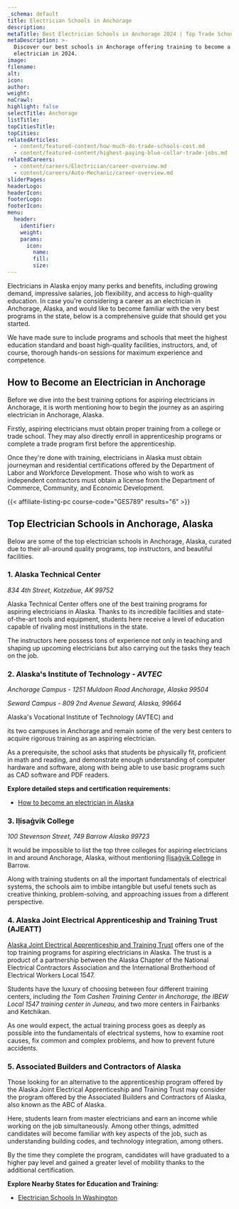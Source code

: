 ```yaml
---
_schema: default
title: Electrician Schools in Anchorage
description:
metaTitle: Best Electrician Schools in Anchorage 2024 | Top Trade Schools
metaDescription: >-
  Discover our best schools in Anchorage offering training to become a certified
  electrician in 2024.
image:
filename:
alt:
icon:
author:
weight:
noCrawl:
highlight: false
selectTitle: Anchorage
listTitle:
topCitiesTitle:
topCities:
relatedArticles:
  - content/featured-content/how-much-do-trade-schools-cost.md
  - content/featured-content/highest-paying-blue-collar-trade-jobs.md
relatedCareers:
  - content/careers/Electrician/career-overview.md
  - content/careers/Auto-Mechanic/career-overview.md
sliderPages:
headerLogo:
headerIcon:
footerLogo:
footerIcon:
menu:
  header:
    identifier:
    weight:
    params:
      icon:
        name:
        fill:
        size:
---
```

Electricians in Alaska enjoy many perks and benefits, including growing demand, impressive salaries, job flexibility, and access to high-quality education. In case you're considering a career as an electrician in Anchorage, Alaska, and would like to become familiar with the very best programs in the state, below is a comprehensive guide that should get you started.

We have made sure to include programs and schools that meet the highest education standard and boast high-quality facilities, instructors, and, of course, thorough hands-on sessions for maximum experience and competence.

## **How to Become an Electrician in Anchorage**

Before we dive into the best training options for aspiring electricians in Anchorage, it is worth mentioning how to begin the journey as an aspiring electrician in Anchorage, Alaska.

Firstly, aspiring electricians must obtain proper training from a college or trade school. They may also directly enroll in apprenticeship programs or complete a trade program first before the apprenticeship.

Once they're done with training, electricians in Alaska must obtain journeyman and residential certifications offered by the Department of Labor and Workforce Development. Those who wish to work as independent contractors must obtain a license from the Department of Commerce, Community, and Economic Development.

{{< affiliate-listing-pc course-code="GES789" results="6" >}}

## **Top Electrician Schools in Anchorage, Alaska**

Below are some of the top electrician schools in Anchorage, Alaska, curated due to their all-around quality programs, top instructors, and beautiful facilities.

### **1\. Alaska Technical Center**

*834 4th Street, Kotzebue, AK 99752*

Alaska Technical Center offers one of the best training programs for aspiring electricians in Alaska. Thanks to its incredible facilities and state-of-the-art tools and equipment, students here receive a level of education capable of rivaling most institutions in the state.

The instructors here possess tons of experience not only in teaching and shaping up upcoming electricians but also carrying out the tasks they teach on the job.

### 2\. Alaska's Institute of Technology - *AVTEC*

*Anchorage Campus - 1251 Muldoon Road Anchorage, Alaska 99504*

*Seward Campus - 809 2nd Avenue Seward, Alaska, 99664*

Alaska's Vocational Institute of Technology (AVTEC) and

its two campuses in Anchorage and remain some of the very best centers to acquire rigorous training as an aspiring electrician.

As a prerequisite, the school asks that students be physically fit, proficient in math and reading, and demonstrate enough understanding of computer hardware and software, along with being able to use basic programs such as CAD software and PDF readers.

**Explore detailed steps and certification requirements:**

* [How to become an electrician in Alaska](https://toptradeschools.com/near-you/electrician/alaska/)

### 3\. Iḷisaġvik College

*100 Stevenson Street, 749 Barrow Alaska 99723*

It would be impossible to list the top three colleges for aspiring electricians in and around Anchorage, Alaska, without mentioning [Iḷisaġvik College](https://www.ilisagvik.edu/) in Barrow.

Along with training students on all the important fundamentals of electrical systems, the schools aim to imbibe intangible but useful tenets such as creative thinking, problem-solving, and approaching issues from a different perspective.

### 4\. Alaska Joint Electrical Apprenticeship and Training Trust (AJEATT)

[Alaska Joint Electrical Apprenticeship and Training Trust](https://alaskaelectricalapprenticeship.org/) offers one of the top training programs for aspiring electricians in Alaska. The trust is a product of a partnership between the Alaska Chapter of the National Electrical Contractors Association and the International Brotherhood of Electrical Workers Local 1547.

Students have the luxury of choosing between four different training centers, including *the Tom Cashen Training Center in Anchorage, the IBEW Local 1547 training center in Juneau,* and two more centers in Fairbanks and Ketchikan.

As one would expect, the actual training process goes as deeply as possible into the fundamentals of electrical systems, how to examine root causes, fix common and complex problems, and how to prevent future accidents.

### 5\. Associated Builders and Contractors of Alaska

Those looking for an alternative to the apprenticeship program offered by the Alaska Joint Electrical Apprenticeship and Training Trust may consider the program offered by the Associated Builders and Contractors of Alaska, also known as the ABC of Alaska.

Here, students learn from master electricians and earn an income while working on the job simultaneously. Among other things, admitted candidates will become familiar with key aspects of the job, such as understanding building codes, and technology integration, among others.

By the time they complete the program, candidates will have graduated to a higher pay level and gained a greater level of mobility thanks to the additional certification.

**Explore Nearby States for Education and Training:**

* [Electrician Schools In Washington](https://toptradeschools.com/near-you/electrician/washington/)